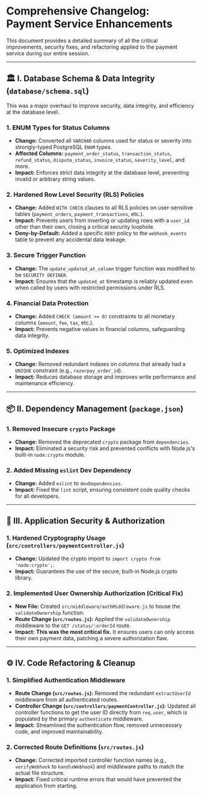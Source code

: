 # Comprehensive Changelog: Payment Service Enhancements

This document provides a detailed summary of all the critical improvements, security fixes, and refactoring applied to the payment service during our entire session. 

---

## 🏛️ I. Database Schema & Data Integrity (`database/schema.sql`)

This was a major overhaul to improve security, data integrity, and efficiency at the database level.

### 1. **ENUM Types for Status Columns**
*   **Change:** Converted all `VARCHAR` columns used for status or severity into strongly-typed PostgreSQL `ENUM` types.
*   **Affected Columns:** `payment_order_status`, `transaction_status`, `refund_status`, `dispute_status`, `invoice_status`, `severity_level`, and more.
*   **Impact:** Enforces strict data integrity at the database level, preventing invalid or arbitrary string values.

### 2. **Hardened Row Level Security (RLS) Policies**
*   **Change:** Added `WITH CHECK` clauses to all RLS policies on user-sensitive tables (`payment_orders`, `payment_transactions`, etc.).
*   **Impact:** Prevents users from inserting or updating rows with a `user_id` other than their own, closing a critical security loophole.
*   **Deny-by-Default:** Added a specific `DENY` policy to the `webhook_events` table to prevent any accidental data leakage.

### 3. **Secure Trigger Function**
*   **Change:** The `update_updated_at_column` trigger function was modified to be `SECURITY DEFINER`.
*   **Impact:** Ensures that the `updated_at` timestamp is reliably updated even when called by users with restricted permissions under RLS.

### 4. **Financial Data Protection**
*   **Change:** Added `CHECK (amount >= 0)` constraints to all monetary columns (`amount`, `fee`, `tax`, etc.).
*   **Impact:** Prevents negative values in financial columns, safeguarding data integrity.

### 5. **Optimized Indexes**
*   **Change:** Removed redundant indexes on columns that already had a `UNIQUE` constraint (e.g., `razorpay_order_id`).
*   **Impact:** Reduces database storage and improves write performance and maintenance efficiency.

---

## 📦 II. Dependency Management (`package.json`)

### 1. **Removed Insecure `crypto` Package**
*   **Change:** Removed the deprecated `crypto` package from `dependencies`.
*   **Impact:** Eliminated a security risk and prevented conflicts with Node.js's built-in `node:crypto` module.

### 2. **Added Missing `eslint` Dev Dependency**
*   **Change:** Added `eslint` to `devDependencies`.
*   **Impact:** Fixed the `lint` script, ensuring consistent code quality checks for all developers.

---

## 🔐 III. Application Security & Authorization

### 1. **Hardened Cryptography Usage (`src/controllers/paymentController.js`)**
*   **Change:** Updated the crypto import to `import crypto from 'node:crypto';`.
*   **Impact:** Guarantees the use of the secure, built-in Node.js crypto library.

### 2. **Implemented User Ownership Authorization (Critical Fix)**
*   **New File:** Created `src/middleware/authMiddleware.js` to house the `validateOwnership` function.
*   **Route Change (`src/routes.js`):** Applied the `validateOwnership` middleware to the `GET /status/:orderId` route.
*   **Impact:** **This was the most critical fix.** It ensures users can only access their own payment data, patching a severe authorization flaw.

---

## ⚙️ IV. Code Refactoring & Cleanup

### 1. **Simplified Authentication Middleware**
*   **Route Change (`src/routes.js`):** Removed the redundant `extractUserId` middleware from all authenticated routes.
*   **Controller Change (`src/controllers/paymentController.js`):** Updated all controller functions to get the user ID directly from `req.user`, which is populated by the primary `authenticate` middleware.
*   **Impact:** Streamlined the authentication flow, removed unnecessary code, and improved maintainability.

### 2. **Corrected Route Definitions (`src/routes.js`)**
*   **Change:** Corrected imported controller function names (e.g., `verifyWebhook` to `handleWebhook`) and middleware paths to match the actual file structure.
*   **Impact:** Fixed critical runtime errors that would have prevented the application from starting.
